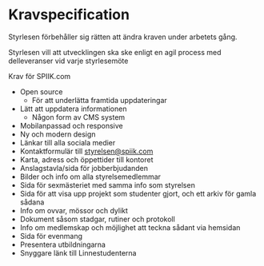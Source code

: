 # Kravspecification

Styrlesen förbehåller sig rätten att ändra kraven under arbetets gång.

Styrlesen vill att utvecklingen ska ske enligt en agil process med delleveranser vid varje styrlesemöte

Krav för SPIIK.com


* Open source
  * För att underlätta framtida uppdateringar
* Lätt att uppdatera informationen
  * Någon form av CMS system
* Mobilanpassad och responsive
* Ny och modern design
* Länkar till alla sociala medier
* Kontaktformulär till styrelsen@spiik.com
* Karta, adress och öppettider till kontoret
* Anslagstavla/sida för jobberbjudanden
* Bilder och info om alla styrelsemedlemmar
* Sida för sexmästeriet med samma info som styrelsen
* Sida för att visa upp projekt som studenter gjort, och ett arkiv för gamla sådana
* Info om ovvar, mössor och dylikt
* Dokument såsom stadgar, rutiner och protokoll
* Info om medlemskap och möjlighet att teckna sådant via hemsidan
* Sida för evenmang
* Presentera utbildningarna
* Snyggare länk till Linnestudenterna
